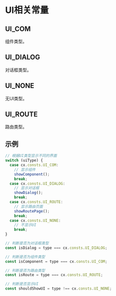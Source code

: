 # UI相关常量

## UI_COM
组件类型。

## UI_DIALOG
对话框类型。

## UI_NONE
无UI类型。

## UI_ROUTE
路由类型。

## 示例

```js
// 根据UI类型显示不同的界面
switch (uiType) {
  case cx.consts.UI_COM:
    // 显示组件
    showComponent();
    break;
  case cx.consts.UI_DIALOG:
    // 显示对话框
    showDialog();
    break;
  case cx.consts.UI_ROUTE:
    // 显示路由页面
    showRoutePage();
    break;
  case cx.consts.UI_NONE:
    // 不显示UI
    break;
}

// 判断是否为对话框类型
const isDialog = type === cx.consts.UI_DIALOG;

// 判断是否为组件类型
const isComponent = type === cx.consts.UI_COM;

// 判断是否为路由类型
const isRoute = type === cx.consts.UI_ROUTE;

// 判断是否显示UI
const shouldShowUI = type !== cx.consts.UI_NONE;
``` 